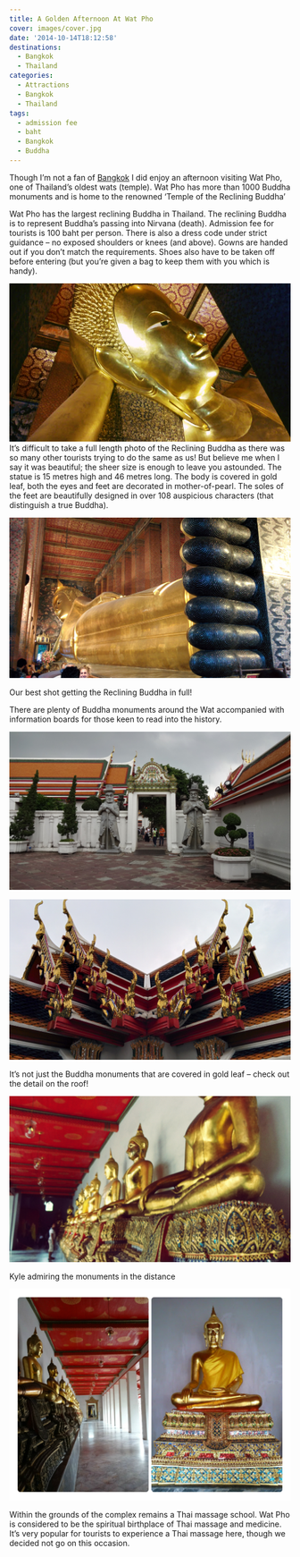 ```yaml
---
title: A Golden Afternoon At Wat Pho
cover: images/cover.jpg
date: '2014-10-14T18:12:58'
destinations:
  - Bangkok
  - Thailand
categories:
  - Attractions
  - Bangkok
  - Thailand
tags:
  - admission fee
  - baht
  - Bangkok
  - Buddha
---
```

Though I’m not a fan of [Bangkok](/posts/2014-10-feeling-bitter-sweet-in-bangkok) I did enjoy an afternoon visiting Wat Pho, one of Thailand’s oldest wats (temple). Wat Pho has more than 1000 Buddha monuments and is home to the renowned ‘Temple of the Reclining Buddha’

Wat Pho has the largest reclining Buddha in Thailand. The reclining Buddha is to represent Buddha’s passing into Nirvana (death). Admission fee for tourists is 100 baht per person. There is also a dress code under strict guidance – no exposed shoulders or knees (and above). Gowns are handed out if you don’t match the requirements. Shoes also have to be taken off before entering (but you’re given a bag to keep them with you which is handy).

![](images/buddha.jpg)It’s difficult to take a full length photo of the Reclining Buddha as there was so many other tourists trying to do the same as us! But believe me when I say it was beautiful; the sheer size is enough to leave you astounded. The statue is 15 metres high and 46 metres long. The body is covered in gold leaf, both the eyes and feet are decorated in mother-of-pearl. The soles of the feet are beautifully designed in over 108 auspicious characters (that distinguish a true Buddha).

![](images/16065133149_cc11be84ed_o_d.jpg)

Our best shot getting the Reclining Buddha in full!

There are plenty of Buddha monuments around the Wat accompanied with information boards for those keen to read into the history.

![](images/16061064457_e937d5ec60_o_d.jpg)

![](images/16067805150_ba01a1f092_o_d.jpg)

It’s not just the Buddha monuments that are covered in gold leaf – check out the detail on the roof!

![Kyle admiring the monuments in the distance](images/kylewithbuddhas.jpg)

Kyle admiring the monuments in the distance

![](images/budhatwo.jpg)

Within the grounds of the complex remains a Thai massage school. Wat Pho is considered to be the spiritual birthplace of Thai massage and medicine. It’s very popular for tourists to experience a Thai massage here, though we decided not go on this occasion.
